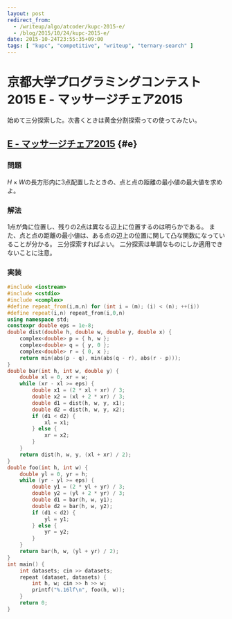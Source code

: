 ```yaml
---
layout: post
redirect_from:
  - /writeup/algo/atcoder/kupc-2015-e/
  - /blog/2015/10/24/kupc-2015-e/
date: 2015-10-24T23:55:35+09:00
tags: [ "kupc", "competitive", "writeup", "ternary-search" ]
---
```


# 京都大学プログラミングコンテスト2015 E - マッサージチェア2015

始めて三分探索した。次書くときは黄金分割探索っての使ってみたい。

<!-- more -->

## [E - マッサージチェア2015](https://beta.atcoder.jp/contests/kupc2015/tasks/kupc2015_e) {#e}

### 問題

$H \times W$の長方形内に3点配置したときの、点と点の距離の最小値の最大値を求めよ。

### 解法

1点が角に位置し、残りの2点は異なる辺上に位置するのは明らかである。
また、点と点の距離の最小値は、ある点の辺上の位置に関して凸な関数になっていることが分かる。
三分探索すればよい。
二分探索は単調なものにしか適用できないことに注意。

### 実装

``` c++
#include <iostream>
#include <cstdio>
#include <complex>
#define repeat_from(i,m,n) for (int i = (m); (i) < (n); ++(i))
#define repeat(i,n) repeat_from(i,0,n)
using namespace std;
constexpr double eps = 1e-8;
double dist(double h, double w, double y, double x) {
    complex<double> p = { h, w };
    complex<double> q = { y, 0 };
    complex<double> r = { 0, x };
    return min(abs(p - q), min(abs(q - r), abs(r - p)));
}
double bar(int h, int w, double y) {
    double xl = 0, xr = w;
    while (xr - xl >= eps) {
        double x1 = (2 * xl + xr) / 3;
        double x2 = (xl + 2 * xr) / 3;
        double d1 = dist(h, w, y, x1);
        double d2 = dist(h, w, y, x2);
        if (d1 < d2) {
            xl = x1;
        } else {
            xr = x2;
        }
    }
    return dist(h, w, y, (xl + xr) / 2);
}
double foo(int h, int w) {
    double yl = 0, yr = h;
    while (yr - yl >= eps) {
        double y1 = (2 * yl + yr) / 3;
        double y2 = (yl + 2 * yr) / 3;
        double d1 = bar(h, w, y1);
        double d2 = bar(h, w, y2);
        if (d1 < d2) {
            yl = y1;
        } else {
            yr = y2;
        }
    }
    return bar(h, w, (yl + yr) / 2);
}
int main() {
    int datasets; cin >> datasets;
    repeat (dataset, datasets) {
        int h, w; cin >> h >> w;
        printf("%.16lf\n", foo(h, w));
    }
    return 0;
}
```
